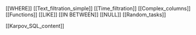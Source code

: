 [[WHERE]]
[[Text_filtration_simple]]
[[Time_filtration]]
[[Complex_columns]]
[[Functions]]
[[LIKE]]
[[IN BETWEEN]]
[[NULL]]
[[Random_tasks]]


[[Karpov_SQL_content]]